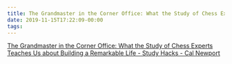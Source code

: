 ```yaml
---
title: The Grandmaster in the Corner Office: What the Study of Chess Experts Teaches Us about Building a Remarkable Life - Study Hacks - Cal Newport
date: 2019-11-15T17:22:09-00:00
tags:
---
```


[The Grandmaster in the Corner Office: What the Study of Chess Experts Teaches Us about Building a Remarkable Life - Study Hacks - Cal Newport](https://www.calnewport.com/blog/2010/01/06/the-grandmaster-in-the-corner-office-what-the-study-of-chess-experts-teaches-us-about-building-a-remarkable-life/)
